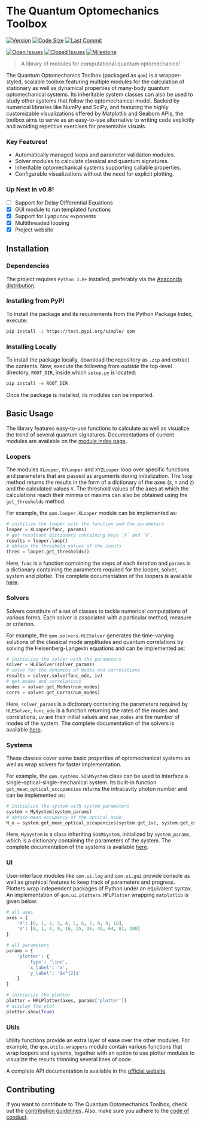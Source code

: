 # The Quantum Optomechanics Toolbox

[![Version](https://img.shields.io/badge/version-0.7.9-red?style=for-the-badge)](#)
[![Code Size](https://img.shields.io/github/repo-size/sampreet/qom?style=for-the-badge)](#)
[![Last Commit](https://img.shields.io/github/last-commit/sampreet/qom?style=for-the-badge)](#)

[![Open Issues](https://img.shields.io/github/issues-raw/sampreet/qom?style=flat-square)](https://github.com/Sampreet/qom/issues?q=is%3Aopen+is%3Aissue)
[![Closed Issues](https://img.shields.io/github/issues-closed-raw/sampreet/qom?style=flat-square)](https://github.com/Sampreet/qom/issues?q=is%3Aissue+is%3Aclosed)
[![Milestone](https://img.shields.io/github/milestones/progress/sampreet/qom/1?style=flat-square)](https://github.com/Sampreet/qom/milestones)

> A library of modules for computational quantum optomechanics!

The Quantum Optomechanics Toolbox (packaged as `qom`) is a wrapper-styled, scalable toolbox featuring multiple modules for the calculation of stationary as well as dynamical properties of many-body quantum optomechanical systems.
Its inheritable system classes can also be used to study other systems that follow the optomechanical model.
Backed by numerical libraries like NumPy and SciPy, and featuring the highly customizable visualizations offered by Matplotlib and Seaborn APIs, the toolbox aims to serve as an easy-to-use alternative to writing code explicitly and avoiding repetitive exercises for presentable visuals.

### Key Features!

* Automatically managed loops and parameter validation modules.
* Solver modules to calculate classical and quantum signatures.
* Inheritable optomechanical systems supporting callable properties.
* Configurable visualizations without the need for explicit plotting.

### Up Next in v0.8!

- [ ] Support for Delay Differential Equations
- [x] GUI module to run templated functions
- [x] Support for Lyapunov exponents
- [x] Multithreaded looping
- [x] Project website

## Installation

### Dependencies

The project requires `Python 3.8+` installed, preferably via the [Anaconda distribution](https://www.anaconda.com/products/individual).

### Installing from PyPI

To install the package and its requirements from the Python Package Index, execute: 

```bash
pip install -i https://test.pypi.org/simple/ qom
```

### Installing Locally

To install the package locally, download the repository as `.zip` and extract the contents.
Now, execute the following from *outside* the top-level directory, `ROOT_DIR`, inside which `setup.py` is located:

```bash
pip install -e ROOT_DIR
```

Once the package is installed, its modules can be imported.

## Basic Usage

The library features easy-to-use functions to calculate as well as visualize the trend of several quantum signatures.
Documentations of current modules are available on the [module index page](https://sampreet.github.io/qom/py-modindex.html).

### Loopers

The modules `XLooper`, `XYLooper` and `XYZLooper` loop over specific functions and parameters that are passed as arguments during initialization.
The `loop` method returns the results in the form of a dictionary of the axes (`X`, `Y` and `Z`) and the calculated values `V`.
The threshold values of the axes at which the calculations reach their minima or maxima can also be obtained using the `get_thresholds` method.

For example, the `qom.looper.XLooper` module can be implemented as:

```python
# initilize the looper with the function and the parameters
looper = XLooper(func, params)
# get resultant dictionary containing keys `X` and `V`.
results = looper.loop()
# obtain the threshold values of the inputs
thres = looper.get_thresholds()
```

Here, `func` is a function containing the steps of each iteration and `params` is a dictionary containing the parameters required for the looper, solver, system and plotter.
The complete documentation of the loopers is available [here](https://sampreet.github.io/qom/qom.loopers.html).

### Solvers

Solvers constitute of a set of classes to tackle numerical computations of various forms. 
Each solver is associated with a particular method, measure or criterion. 

For example, the `qom.solvers.HLESolver` generates the time-varying solutions of the classical mode amplitudes and quantum correlations by solving the Heisenberg-Langevin equations and can be implemented as:

```python
# initialize the solver with the parameters
solver = HLESolver(solver_params)
# solve for the dynamics of modes and correlations
results = solver.solve(func_ode, iv)
# get modes and correlations
modes = solver.get_Modes(num_modes)
corrs = solver.get_Corrs(num_modes)
```

Here, `solver_params` is a dictionary containing the parameters required by `HLESolver`, `func_ode` is a function returning the rates of the modes and correlations, `iv` are their initial values and `num_modes` are the number of modes of the system.
The complete documentation of the solvers is available [here](https://sampreet.github.io/qom/qom.solvers.html).


### Systems

These classes cover some basic properties of optomechanical systems as well as wrap solvers for faster implementation.

For example, the `qom.systems.SOSMSystem` class can be used to interface a single-optical-single-mechanical system. Its built-in function `get_mean_optical_occupancies` returns the intracavity photon number and can be implemented as:

```python
# initialize the system with system parameters
system = MySystem(system_params)
# obtain mean occupancy of the optical mode
N_o = system.get_mean_optical_occupancies(system.get_ivc, system.get_oss_args)
```

Here, `MySystem` is a class inheriting `SOSMSystem`, initialized by `system_params`, which is a dictionary containing the parameters of the system.
The complete documentation of the systems is available [here](https://sampreet.github.io/qom/qom.systems.html).

### UI

User-interface modules like `qom.ui.log` and `qom.ui.gui` provide console as well as graphical features to keep track of parameters and progress.
Plotters wrap independent packages of Python under an equivalent syntax. 
An implementation of `qom.ui.plotters.MPLPlotter` wrapping `matplotlib` is given below:

```python
# all axes
axes = {
    'X': [0, 1, 2, 3, 4, 5, 6, 7, 8, 9, 10],
    'V': [0, 1, 4, 9, 16, 25, 36, 49, 64, 81, 100]
}

# all parameters
params = {
    'plotter': {
        'type': 'line',
        'x_label': 'x',
        'y_label': '$x^{2}$'
    }
}

# initialize the plotter
plotter = MPLPlotter(axes, params['plotter'])
# display the plot
plotter.show(True)
```

### Utils

Utility functions provide an extra layer of ease over the other modules.
For example, the `qom.utils.wrappers` module contain various functions that wrap loopers and systems, together with an option to use plotter modules to visualize the results trimming several lines of code.

A complete API documentation is available in the [official website](https://sampreet.github.io/qom).

## Contributing

If you want to contribute to The Quantum Optomechanics Toolbox, check out the [contribution guidelines](./CONTRIBUTING.md).
Also, make sure you adhere to the [code of conduct](./CODE_OF_CONDUCT.md).